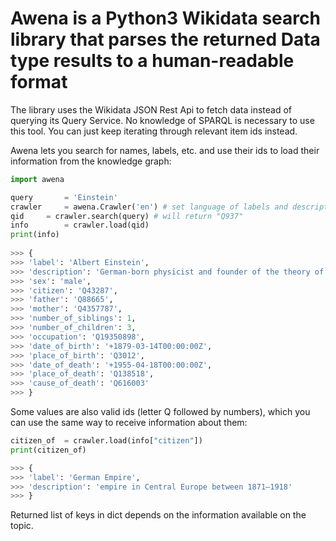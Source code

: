 # Awena is a Python3 Wikidata search library that parses the returned Data type results to a human-readable format

The library uses the Wikidata JSON Rest Api to fetch data instead of querying its Query Service. No knowledge of SPARQL is necessary to use this tool. You can just keep iterating through relevant item ids instead.

Awena lets you search for names, labels, etc. and use their ids to load their information from the knowledge graph:

```python
import awena

query		= 'Einstein'
crawler		= awena.Crawler('en') # set language of labels and descriptions
qid		= crawler.search(query)	# will return "Q937"
info		= crawler.load(qid)
print(info)
	
>>> {
>>>	'label': 'Albert Einstein', 
>>>	'description': 'German-born physicist and founder of the theory of relativity', 
>>>	'sex': 'male', 
>>>	'citizen': 'Q43287', 
>>>	'father': 'Q88665', 
>>>	'mother': 'Q4357787', 
>>>	'number_of_siblings': 1, 
>>>	'number_of_children': 3, 
>>>	'occupation': 'Q19350898', 
>>>	'date_of_birth': '+1879-03-14T00:00:00Z', 
>>>	'place_of_birth': 'Q3012', 
>>>	'date_of_death': '+1955-04-18T00:00:00Z', 
>>>	'place_of_death': 'Q138518', 
>>>	'cause_of_death': 'Q616003'
>>> }
```

Some values are also valid ids (letter Q followed by numbers), which you can use the same way to receive information about them:

```python
citizen_of	= crawler.load(info["citizen"])
print(citizen_of)

>>> {
>>>	'label': 'German Empire', 
>>>	'description': 'empire in Central Europe between 1871–1918'
>>> }

```

Returned list of keys in dict depends on the information available on the topic.